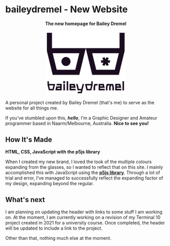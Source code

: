 # baileydremel - New Website

<p align="center">
    <strong>
        The new homepage for Bailey Dremel
    </strong>
</p>

<p align="center">
    <picture align="center">
        <source media="(prefers-color-scheme: dark)" srcset="./assets/logomarkdarktheme.png">
        <img alt="baileydremel glasses logo with text below saying baileydremel" src="./assets/logomarklighttheme.png" width="250px">
    </picture>
</p>

A personal project created by Bailey Dremel (that's me) to serve as the website for all things me. 

If you've stumbled upon this, ***hello***,  I'm a Graphic Designer and Amateur programmer based in Naarm/Melbourne, Australia. **Nice to see you!**

## How It's Made

**HTML, CSS, JavaScript with the p5js library**

When I created my new brand, I loved the look of the multiple colours expanding from the glasses, so I wanted to reflect that on this site. I mainly accomplished this with JavaScript using the **[p5js library](https://github.com/processing/p5.js)**. Through a lot of trial and error, I've managed to successfully reflect the expanding factor of my design, expanding beyond the regular.

## What's next

I am planning on updating the header with links to some stuff I am working on. At the moment, I am currently working on a revision of my Terminal 10 project created in 2021 for a university course. Once completed, the header will be updated to include a link to the project.

Other than that, nothing much else at the moment.

